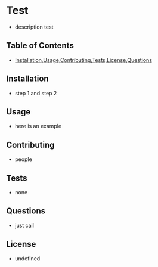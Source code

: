 
  # Test
  * description test

  ## Table of Contents
  * [Installation,Usage,Contributing,Tests,License,Questions](#Installation,Usage,Contributing,Tests,License,Questions)

  ## Installation
  * step 1 and step 2

  ## Usage
  * here is an example

  ## Contributing
  * people

  ## Tests
  * none

  ## Questions
  * just call

  ## License
  * undefined
